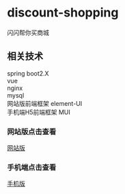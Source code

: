 # discount-shopping
闪闪帮你买商城

## 相关技术
spring boot2.X <br>
vue <br>
nginx <br>
mysql <br>
网站版前端框架 element-UI<br>
手机端H5前端框架 MUI <br>
### 网站版点击查看

[网站版](http://39.105.145.184/home/index)  
### 手机端点击查看
[手机版](http://39.105.145.184/home/m-i)

